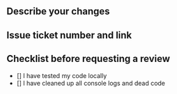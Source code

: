 ## Describe your changes

## Issue ticket number and link

## Checklist before requesting a review
- [] I have tested my code locally
- [] I have cleaned up all console logs and dead code